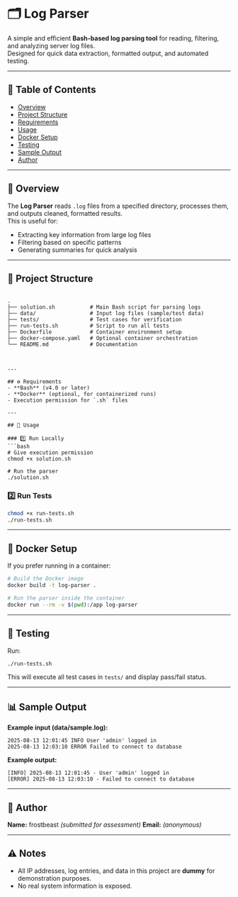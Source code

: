 

# 🗂️ Log Parser

A simple and efficient **Bash-based log parsing tool** for reading, filtering, and analyzing server log files.  
Designed for quick data extraction, formatted output, and automated testing.

---

## 📌 Table of Contents
- [Overview](#overview)
- [Project Structure](#project-structure)
- [Requirements](#requirements)
- [Usage](#usage)
- [Docker Setup](#docker-setup)
- [Testing](#testing)
- [Sample Output](#sample-output)
- [Author](#author)

---

## 📖 Overview
The **Log Parser** reads `.log` files from a specified directory, processes them, and outputs cleaned, formatted results.  
This is useful for:
- Extracting key information from large log files
- Filtering based on specific patterns
- Generating summaries for quick analysis

---

## 📂 Project Structure
```

.
├── solution.sh           # Main Bash script for parsing logs
├── data/                 # Input log files (sample/test data)
├── tests/                # Test cases for verification
├── run-tests.sh          # Script to run all tests
├── Dockerfile            # Container environment setup
├── docker-compose.yaml   # Optional container orchestration
└── README.md             # Documentation



---

## ⚙️ Requirements
- **Bash** (v4.0 or later)
- **Docker** (optional, for containerized runs)
- Execution permission for `.sh` files

---

## 🚀 Usage

### 1️⃣ Run Locally
```bash
# Give execution permission
chmod +x solution.sh

# Run the parser
./solution.sh
````

### 2️⃣ Run Tests

```bash
chmod +x run-tests.sh
./run-tests.sh
```

---

## 🐳 Docker Setup

If you prefer running in a container:

```bash
# Build the Docker image
docker build -t log-parser .

# Run the parser inside the container
docker run --rm -v $(pwd):/app log-parser
```

---

## 🧪 Testing

Run:

```bash
./run-tests.sh
```

This will execute all test cases in `tests/` and display pass/fail status.

---

## 📊 Sample Output

**Example input (data/sample.log):**

```
2025-08-13 12:01:45 INFO User 'admin' logged in
2025-08-13 12:03:10 ERROR Failed to connect to database
```

**Example output:**

```
[INFO] 2025-08-13 12:01:45 - User 'admin' logged in
[ERROR] 2025-08-13 12:03:10 - Failed to connect to database
```

---

## 👤 Author

**Name:** frostbeast *(submitted for assessment)*
**Email:** *(anonymous)*

---

## ⚠️ Notes

* All IP addresses, log entries, and data in this project are **dummy** for demonstration purposes.
* No real system information is exposed.

